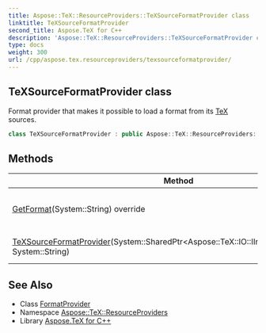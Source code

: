 ```yaml
---
title: Aspose::TeX::ResourceProviders::TeXSourceFormatProvider class
linktitle: TeXSourceFormatProvider
second_title: Aspose.TeX for C++
description: 'Aspose::TeX::ResourceProviders::TeXSourceFormatProvider class. Format provider that makes it possible to load a format from its TeX sources in C++.'
type: docs
weight: 300
url: /cpp/aspose.tex.resourceproviders/texsourceformatprovider/
---
```

## TeXSourceFormatProvider class


Format provider that makes it possible to load a format from its [TeX](../../aspose.tex/) sources.

```cpp
class TeXSourceFormatProvider : public Aspose::TeX::ResourceProviders::FormatProvider
```

## Methods

| Method | Description |
| --- | --- |
| [GetFormat](./getformat/)(System::String) override | Gets the stream containing format file. |
| [TeXSourceFormatProvider](./texsourceformatprovider/)(System::SharedPtr\<Aspose::TeX::IO::IInputWorkingDirectory\>, System::String) | Creates a new instance. |
## See Also

* Class [FormatProvider](../formatprovider/)
* Namespace [Aspose::TeX::ResourceProviders](../)
* Library [Aspose.TeX for C++](../../)
